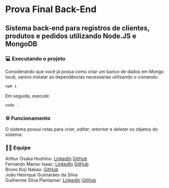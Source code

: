 # Prova Final Back-End

## Sistema back-end para registros de clientes, produtos e pedidos utilizando Node.JS e MongoDB

### 💻 Executando o projeto
Considerando que você já possa como criar um banco de dados em Mongo local, vamos instalar as dependências necessárias utilizando o comando:<br>
```bash
npm i
```

Em seguida, execute:<br>
```bash
node .
```

### ⚙️ Funcionamento

O sistema possui rotas para *criar*, *editar*, *retornar* e *deletar* os objetos do sistema.

### 🧑‍💻 Equipe
Arthur Osaka Hoshino: [LinkedIn](https://linkedin.com/in/arthurhoshino) [GitHub](https://github.com/ArthurHoshino)<br>
Fernando Manso Isaac: [LinkedIn](https://br.linkedin.com/in/fernando-manso-242290320) [GitHub](https://github.com/Fernando-MI)<br>
Bruno Koji Nakao: [GitHub](https://github.com/Bruno-235789)<br>
João Henrique Guimarães da Silva<br>
Guilherme Silva Piantamar: [LinkedIn](https://www.linkedin.com/in/guilherme-silva-piantamar-84ab9a232) [GitHub](https://github.com/gpiantamar)<br>
